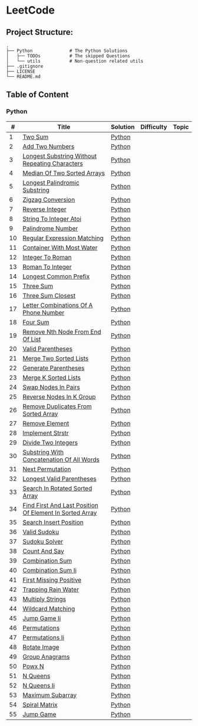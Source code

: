 # LeetCode

## Project Structure:
```
.
├── Python              # The Python Solutions
│   ├── TODOs           # The skipped Questions
│   └── utils           # Non-question related utils 
├── .gitignore
├── LICENSE
└── README.md
```

## Table of Content

### Python

| # | Title | Solution | Difficulty | Topic |
|---| ----- | -------- | ---------- | ----- |
| 1 | [Two Sum]() | [Python](Python/001-two-sum.py) |  |  |
| 2 | [Add Two Numbers]() | [Python](Python/002-add-two-numbers.py) |  |  |
| 3 | [Longest Substring Without Repeating Characters]() | [Python](Python/003-longest-substring-without-repeating-characters.py) |  |  |
| 4 | [Median Of Two Sorted Arrays]() | [Python](Python/004-median-of-two-sorted-arrays.py) |  |  |
| 5 | [Longest Palindromic Substring]() | [Python](Python/005-longest-palindromic-substring.py) |  |  |
| 6 | [Zigzag Conversion]() | [Python](Python/006-zigzag-conversion.py) |  |  |
| 7 | [Reverse Integer]() | [Python](Python/007-reverse-integer.py) |  |  |
| 8 | [String To Integer Atoi]() | [Python](Python/008-string-to-integer-atoi.py) |  |  |
| 9 | [Palindrome Number]() | [Python](Python/009-palindrome-number.py) |  |  |
| 10 | [Regular Expression Matching]() | [Python](Python/010-regular-expression-matching.py) |  |  |
| 11 | [Container With Most Water]() | [Python](Python/011-container-with-most-water.py) |  |  |
| 12 | [Integer To Roman]() | [Python](Python/012-integer-to-roman.py) |  |  |
| 13 | [Roman To Integer]() | [Python](Python/013-roman-to-integer.py) |  |  |
| 14 | [Longest Common Prefix]() | [Python](Python/014-longest-common-prefix.py) |  |  |
| 15 | [Three Sum]() | [Python](Python/015-three-sum.py) |  |  |
| 16 | [Three Sum Closest]() | [Python](Python/016-three-sum-closest.py) |  |  |
| 17 | [Letter Combinations Of A Phone Number]() | [Python](Python/017-letter-combinations-of-a-phone-number.py) |  |  |
| 18 | [Four Sum]() | [Python](Python/018-four-sum.py) |  |  |
| 19 | [Remove Nth Node From End Of List]() | [Python](Python/019-remove-nth-node-from-end-of-list.py) |  |  |
| 20 | [Valid Parentheses]() | [Python](Python/020-valid-parentheses.py) |  |  |
| 21 | [Merge Two Sorted Lists]() | [Python](Python/021-merge-two-sorted-lists.py) |  |  |
| 22 | [Generate Parentheses]() | [Python](Python/022-generate-parentheses.py) |  |  |
| 23 | [Merge K Sorted Lists]() | [Python](Python/023-merge-k-sorted-lists.py) |  |  |
| 24 | [Swap Nodes In Pairs]() | [Python](Python/024-swap-nodes-in-pairs.py) |  |  |
| 25 | [Reverse Nodes In K Group]() | [Python](Python/025-reverse-nodes-in-k-group.py) |  |  |
| 26 | [Remove Duplicates From Sorted Array]() | [Python](Python/026-remove-duplicates-from-sorted-array.py) |  |  |
| 27 | [Remove Element]() | [Python](Python/027-remove-element.py) |  |  |
| 28 | [Implement Strstr]() | [Python](Python/028-implement-strstr.py) |  |  |
| 29 | [Divide Two Integers]() | [Python](Python/029-divide-two-integers.py) |  |  |
| 30 | [Substring With Concatenation Of All Words]() | [Python](Python/030-substring-with-concatenation-of-all-words.py) |  |  |
| 31 | [Next Permutation]() | [Python](Python/031-next-permutation.py) |  |  |
| 32 | [Longest Valid Parentheses]() | [Python](Python/032-longest-valid-parentheses.py) |  |  |
| 33 | [Search In Rotated Sorted Array]() | [Python](Python/033-search-in-rotated-sorted-array.py) |  |  |
| 34 | [Find First And Last Position Of Element In Sorted Array]() | [Python](Python/034-find-first-and-last-position-of-element-in-sorted-array.py) |  |  |
| 35 | [Search Insert Position]() | [Python](Python/035-search-insert-position.py) |  |  |
| 36 | [Valid Sudoku]() | [Python](Python/036-valid-sudoku.py) |  |  |
| 37 | [Sudoku Solver]() | [Python](Python/037-sudoku-solver.py) |  |  |
| 38 | [Count And Say]() | [Python](Python/038-count-and-say.py) |  |  |
| 39 | [Combination Sum]() | [Python](Python/039-combination-sum.py) |  |  |
| 40 | [Combination Sum Ii]() | [Python](Python/040-combination-sum-ii.py) |  |  |
| 41 | [First Missing Positive]() | [Python](Python/041-first-missing-positive.py) |  |  |
| 42 | [Trapping Rain Water]() | [Python](Python/042-trapping-rain-water.py) |  |  |
| 43 | [Multiply Strings]() | [Python](Python/043-multiply-strings.py) |  |  |
| 44 | [Wildcard Matching]() | [Python](Python/044-wildcard-matching.py) |  |  |
| 45 | [Jump Game Ii]() | [Python](Python/045-jump-game-ii.py) |  |  |
| 46 | [Permutations]() | [Python](Python/046-permutations.py) |  |  |
| 47 | [Permutations Ii]() | [Python](Python/047-permutations-ii.py) |  |  |
| 48 | [Rotate Image]() | [Python](Python/048-rotate-image.py) |  |  |
| 49 | [Group Anagrams]() | [Python](Python/049-group-anagrams.py) |  |  |
| 50 | [Powx N]() | [Python](Python/050-powx-n.py) |  |  |
| 51 | [N Queens]() | [Python](Python/051-n-queens.py) |  |  |
| 52 | [N Queens Ii]() | [Python](Python/052-n-queens-ii.py) |  |  |
| 53 | [Maximum Subarray]() | [Python](Python/053-maximum-subarray.py) |  |  |
| 54 | [Spiral Matrix]() | [Python](Python/054-spiral-matrix.py) |  |  |
| 55 | [Jump Game]() | [Python](Python/055-jump-game.py) |  |  |
